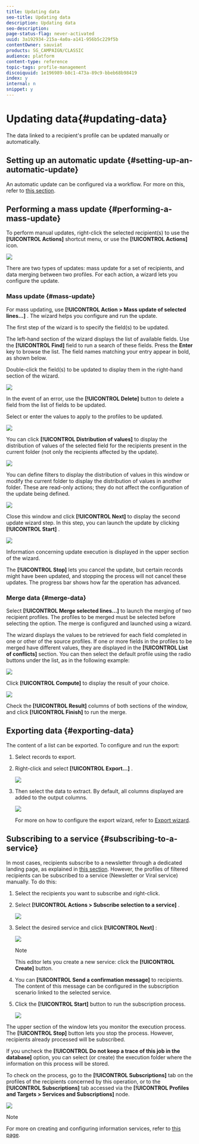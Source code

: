 ```yaml
---
title: Updating data
seo-title: Updating data
description: Updating data
seo-description: 
page-status-flag: never-activated
uuid: 3a192934-215a-4a0a-a141-956b5c229f5b
contentOwner: sauviat
products: SG_CAMPAIGN/CLASSIC
audience: platform
content-type: reference
topic-tags: profile-management
discoiquuid: 1e196989-b8c1-473a-89c9-bbeb68b98419
index: y
internal: n
snippet: y
---
```


# Updating data{#updating-data}

The data linked to a recipient's profile can be updated manually or automatically.

## Setting up an automatic update {#setting-up-an-automatic-update}

An automatic update can be configured via a workflow. For more on this, refer to [this section](https://helpx.adobe.com/campaign/classic/workflow/using/update-data.html).

## Performing a mass update {#performing-a-mass-update}

To perform manual updates, right-click the selected recipient(s) to use the **[!UICONTROL Actions]** shortcut menu, or use the **[!UICONTROL Actions]** icon.

![](assets/s_ncs_user_action_icon.png)

There are two types of updates: mass update for a set of recipients, and data merging between two profiles. For each action, a wizard lets you configure the update.

### Mass update {#mass-update}

For mass updating, use **[!UICONTROL Action > Mass update of selected lines...]** . The wizard helps you configure and run the update.

The first step of the wizard is to specify the field(s) to be updated.

The left-hand section of the wizard displays the list of available fields. Use the **[!UICONTROL Find]** field to run a search of these fields. Press the **Enter** key to browse the list. The field names matching your entry appear in bold, as shown below.

Double-click the field(s) to be updated to display them in the right-hand section of the wizard.

![](assets/s_ncs_user_update_wizard01_1.png)

In the event of an error, use the **[!UICONTROL Delete]** button to delete a field from the list of fields to be updated.

Select or enter the values to apply to the profiles to be updated.

![](assets/s_ncs_user_update_wizard01_12.png)

You can click **[!UICONTROL Distribution of values]** to display the distribution of values of the selected field for the recipients present in the current folder (not only the recipients affected by the update).

![](assets/s_ncs_user_update_wizard01_2.png)

You can define filters to display the distribution of values in this window or modify the current folder to display the distribution of values in another folder. These are read-only actions; they do not affect the configuration of the update being defined.

![](assets/s_ncs_user_update_wizard01_3.png)

Close this window and click **[!UICONTROL Next]** to display the second update wizard step. In this step, you can launch the update by clicking **[!UICONTROL Start]** .

![](assets/s_ncs_user_update_wizard01_4.png)

Information concerning update execution is displayed in the upper section of the wizard.

The **[!UICONTROL Stop]** lets you cancel the update, but certain records might have been updated, and stopping the process will not cancel these updates. The progress bar shows how far the operation has advanced.

### Merge data {#merge-data}

Select **[!UICONTROL Merge selected lines...]** to launch the merging of two recipient profiles. The profiles to be merged must be selected before selecting the option. The merge is configured and launched using a wizard.

The wizard displays the values to be retrieved for each field completed in one or other of the source profiles. If one or more fields in the profiles to be merged have different values, they are displayed in the **[!UICONTROL List of conflicts]** section. You can then select the default profile using the radio buttons under the list, as in the following example:

![](assets/s_ncs_user_merge_wizard01_1.png)

Click **[!UICONTROL Compute]** to display the result of your choice.

![](assets/s_ncs_user_merge_wizard01_2.png)

Check the **[!UICONTROL Result]** columns of both sections of the window, and click **[!UICONTROL Finish]** to run the merge.

## Exporting data {#exporting-data}

The content of a list can be exported. To configure and run the export:

1. Select records to export.
1. Right-click and select **[!UICONTROL Export...]** .

   ![](assets/s_ncs_user_export_list.png)

1. Then select the data to extract. By default, all columns displayed are added to the output columns.

   ![](assets/s_ncs_user_export_list_start.png)

   For more on how to configure the export wizard, refer to [Export wizard](https://helpx.adobe.com/campaign/standard/platform/using/exporting-data.html#export-wizard).

## Subscribing to a service {#subscribing-to-a-service}

In most cases, recipients subscribe to a newsletter through a dedicated landing page, as explained in [this section](https://helpx.adobe.com/campaign/classic/delivery/using/managing-subscriptions.html). However, the profiles of filtered recipients can be subscribed to a service (Newsletter or Viral service) manually. To do this:

1. Select the recipients you want to subscribe and right-click. 
1. Select **[!UICONTROL Actions > Subscribe selection to a service]** .

   ![](assets/s_ncs_user_selection_subscribe_service.png)

1. Select the desired service and click **[!UICONTROL Next]** :

   ![](assets/s_ncs_user_selection_subscribe_service_2.png)

   >[!NOTE]
   >
   >This editor lets you create a new service: click the **[!UICONTROL Create]** button.

1. You can **[!UICONTROL Send a confirmation message]** to recipients. The content of this message can be configured in the subscription scenario linked to the selected service.
1. Click the **[!UICONTROL Start]** button to run the subscription process.

   ![](assets/s_ncs_user_selection_subscribe_service_3.png)

The upper section of the window lets you monitor the execution process. The **[!UICONTROL Stop]** button lets you stop the process. However, recipients already processed will be subscribed.

If you uncheck the **[!UICONTROL Do not keep a trace of this job in the database]** option, you can select (or create) the execution folder where the information on this process will be stored.

To check on the process, go to the **[!UICONTROL Subscriptions]** tab on the profiles of the recipients concerned by this operation, or to the **[!UICONTROL Subscriptions]** tab accessed via the **[!UICONTROL Profiles and Targets > Services and Subscriptions]** node.

![](assets/s_ncs_user_selection_subscribe_service_4.png)

>[!NOTE]
>
>For more on creating and configuring information services, refer to [this page](https://helpx.adobe.com/campaign/classic/delivery/using/managing-subscriptions.html).

